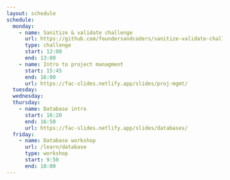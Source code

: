 ```yaml
---
layout: schedule
schedule:
  monday:
    - name: Sanitize & validate challenge
      url: https://github.com/foundersandcoders/sanitize-validate-challenge
      type: challenge
      start: 12:00
      end: 13:00
    - name: Intro to project managment
      start: 15:45
      end: 16:00
      url: https://fac-slides.netlify.app/slides/proj-mgmt/
  tuesday:
  wednesday:
  thursday:
    - name: Database intro
      start: 16:20
      end: 16:50
      url: https://fac-slides.netlify.app/slides/databases/
  friday:
    - name: Database workshop
      url: /learn/database
      type: workshop
      start: 9:50
      end: 18:00
---
```

